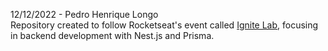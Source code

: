 12/12/2022 - Pedro Henrique Longo  
Repository created to follow Rocketseat's event called [Ignite Lab](https://rocketseat.com.br/), focusing in backend development with Nest.js and Prisma.

